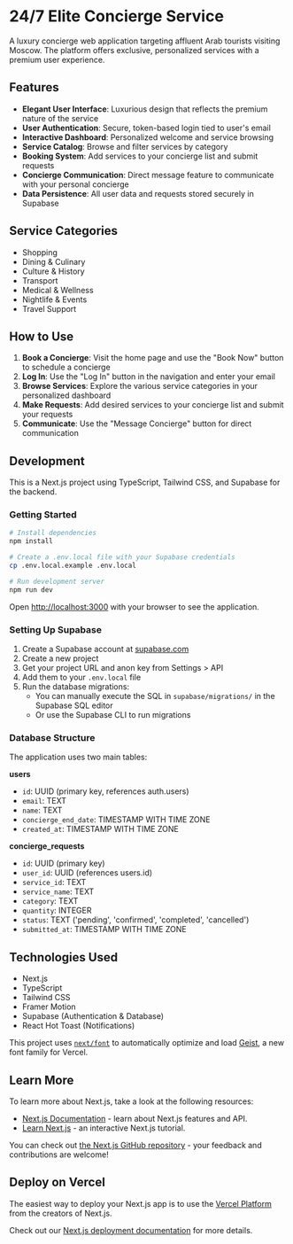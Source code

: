 # 24/7 Elite Concierge Service

A luxury concierge web application targeting affluent Arab tourists visiting Moscow. The platform offers exclusive, personalized services with a premium user experience.

## Features

- **Elegant User Interface**: Luxurious design that reflects the premium nature of the service
- **User Authentication**: Secure, token-based login tied to user's email
- **Interactive Dashboard**: Personalized welcome and service browsing
- **Service Catalog**: Browse and filter services by category
- **Booking System**: Add services to your concierge list and submit requests
- **Concierge Communication**: Direct message feature to communicate with your personal concierge
- **Data Persistence**: All user data and requests stored securely in Supabase

## Service Categories

- Shopping
- Dining & Culinary
- Culture & History
- Transport
- Medical & Wellness
- Nightlife & Events
- Travel Support

## How to Use

1. **Book a Concierge**: Visit the home page and use the "Book Now" button to schedule a concierge
2. **Log In**: Use the "Log In" button in the navigation and enter your email
3. **Browse Services**: Explore the various service categories in your personalized dashboard
4. **Make Requests**: Add desired services to your concierge list and submit your requests
5. **Communicate**: Use the "Message Concierge" button for direct communication

## Development

This is a Next.js project using TypeScript, Tailwind CSS, and Supabase for the backend.

### Getting Started

```bash
# Install dependencies
npm install

# Create a .env.local file with your Supabase credentials
cp .env.local.example .env.local

# Run development server
npm run dev
```

Open [http://localhost:3000](http://localhost:3000) with your browser to see the application.

### Setting Up Supabase

1. Create a Supabase account at [supabase.com](https://supabase.com)
2. Create a new project
3. Get your project URL and anon key from Settings > API
4. Add them to your `.env.local` file
5. Run the database migrations:
   - You can manually execute the SQL in `supabase/migrations/` in the Supabase SQL editor
   - Or use the Supabase CLI to run migrations

### Database Structure

The application uses two main tables:

**users**

- `id`: UUID (primary key, references auth.users)
- `email`: TEXT
- `name`: TEXT
- `concierge_end_date`: TIMESTAMP WITH TIME ZONE
- `created_at`: TIMESTAMP WITH TIME ZONE

**concierge_requests**

- `id`: UUID (primary key)
- `user_id`: UUID (references users.id)
- `service_id`: TEXT
- `service_name`: TEXT
- `category`: TEXT
- `quantity`: INTEGER
- `status`: TEXT ('pending', 'confirmed', 'completed', 'cancelled')
- `submitted_at`: TIMESTAMP WITH TIME ZONE

## Technologies Used

- Next.js
- TypeScript
- Tailwind CSS
- Framer Motion
- Supabase (Authentication & Database)
- React Hot Toast (Notifications)

This project uses [`next/font`](https://nextjs.org/docs/app/building-your-application/optimizing/fonts) to automatically optimize and load [Geist](https://vercel.com/font), a new font family for Vercel.

## Learn More

To learn more about Next.js, take a look at the following resources:

- [Next.js Documentation](https://nextjs.org/docs) - learn about Next.js features and API.
- [Learn Next.js](https://nextjs.org/learn) - an interactive Next.js tutorial.

You can check out [the Next.js GitHub repository](https://github.com/vercel/next.js) - your feedback and contributions are welcome!

## Deploy on Vercel

The easiest way to deploy your Next.js app is to use the [Vercel Platform](https://vercel.com/new?utm_medium=default-template&filter=next.js&utm_source=create-next-app&utm_campaign=create-next-app-readme) from the creators of Next.js.

Check out our [Next.js deployment documentation](https://nextjs.org/docs/app/building-your-application/deploying) for more details.
